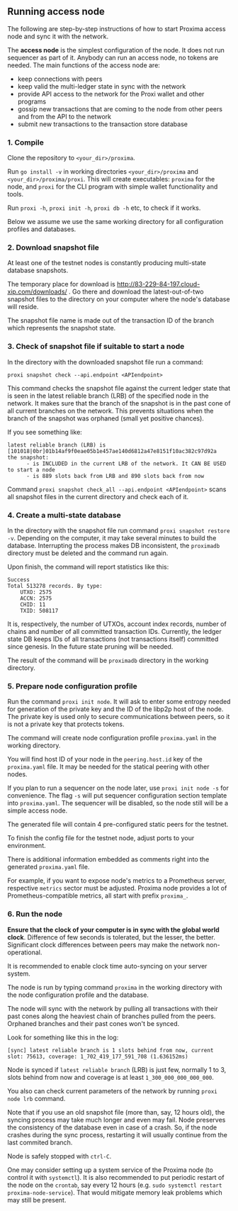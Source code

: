 ## Running access node

The following are step-by-step instructions of how to start Proxima access node and sync it with the network.

The **access node** is the simplest configuration of the node. It does not run sequencer as part of it. 
Anybody can run an access node, no tokens are needed.
The main functions of the access node are:
- keep connections with peers
- keep valid the multi-ledger state in sync with the network
- provide API access to the network for the Proxi wallet and other programs
- gossip new transactions that are coming to the node from other peers and from the API to the network
- submit new transactions to the transaction store database

### 1. Compile
Clone the repository to `<your_dir>/proxima`.

Run `go install -v` in working directories `<your_dir>/proxima` and `<your_dir>/proxima/proxi`.
This will create executables: `proxima` for the node, and `proxi` for the CLI program with simple wallet functionality and tools.

Run `proxi -h`, `proxi init -h`, `proxi db -h` etc, to check if it works.

Below we assume we use the same working directory for all configuration profiles and databases.

### 2. Download snapshot file
At least one of the testnet nodes is constantly producing multi-state database snapshots. 

The temporary place for download is http://83-229-84-197.cloud-xip.com/downloads/ . 
Go there and download the latest-out-of-two snapshot files to the directory on your computer where the node's database will reside. 

The snapshot file name is made out of the transaction ID of the branch which represents the snapshot state. 

### 3. Check of snapshot file if suitable to start a node
In the directory with the downloaded snapshot file run a command:

`proxi snapshot check --api.endpoint <APIendpoint>`

This command checks the snapshot file against the current ledger state that is seen in the latest reliable branch (LRB)
of the specified node in the network. It makes sure that the branch of the snapshot is in the past cone of all current branches
on the network. This prevents situations when the branch of the snapshot was orphaned (small yet positive chances).

If you see something like:
```text
latest reliable branch (LRB) is [101018|0br]01b14af9f0eae05b1e457ae140d6812a47e8151f10ac382c97d92a
the snapshot:
      - is INCLUDED in the current LRB of the network. It CAN BE USED to start a node
      - is 889 slots back from LRB and 890 slots back from now
```

Command `proxi snapshot check_all --api.endpoint <APIendpoint>` scans all snapshot files in the current directory and check each of it.

### 4. Create a multi-state database
In the directory with the snapshot file run command `proxi snapshot restore -v`.
Depending on the computer, it may take several minutes to build the database. Interrupting the process makes DB inconsistent,
the `proximadb` directory must be deleted and the command run again.

Upon finish, the command will report statistics like this:
```text
Success
Total 513278 records. By type:
    UTXO: 2575
    ACCN: 2575
    CHID: 11
    TXID: 508117
```

It is, respectively, the number of UTXOs, account index records, number of chains and number of all committed transaction IDs. 
Currently, the ledger state DB keeps IDs of all transactions (not transactions itself) committed since genesis. In the future state pruning will be needed. 

The result of the command will be `proximadb` directory in the working directory. 

### 5. Prepare node configuration profile
Run the command `proxi init node`. It will ask to enter some entropy needed for generation of the private key and the
ID of the libp2p host of the node. The private key is used only to secure communications between peers, so 
it is not a private key that protects tokens.

The command will create node configuration profile `proxima.yaml` in the working directory. 

You will find host ID of your node in the `peering.host.id` key of the `proxima.yaml` file. It may be needed for the statical
peering with other nodes.

If you plan to run a sequencer on the node later, use `proxi init node -s` for convenience. 
The flag `-s` will put sequencer configuration section template into `proxima.yaml`. 
The sequencer will be disabled, so the node still will be a simple access node. 

The generated file will contain 4 pre-configured static peers for the testnet.

To finish the config file for the testnet node, adjust ports to your environment.

There is additional information embedded as comments right into the generated `proxima.yaml` file.

For example, if you want to expose node's metrics to a Prometheus server, respective `metrics` sector must be adjusted.
Proxima node provides a lot of Prometheus-compatible metrics, all start with prefix `proxima_`.

### 6. Run the node
**Ensure that the clock of your computer is in sync with the global world clock**. 
Difference of few seconds is tolerated, but the lesser, the better. 
Significant clock differences between peers may make the network non-operational. 

It is recommended to enable clock time auto-syncing on your server system.

The node is run by typing command `proxima` in the working directory with the node configuration profile and the database. 

The node will sync with the network by pulling all transactions with their past cones along 
the heaviest chain of branches pulled from the peers. Orphaned branches and their past cones won't be synced.

Look for something like this in the log:

```text
[sync] latest reliable branch is 1 slots behind from now, current slot: 75613, coverage: 1_702_419_177_591_708 (1.636152ms)
```

Node is synced if `latest reliable branch` (LRB) is just few, normally 1 to 3, slots behind from now and
coverage is at least `1_300_000_000_000_000`.

You also can check current parameters of the network by running `proxi node lrb` command. 

Note that if you use an old snapshot file (more than, say, 12 hours old), the syncing process may take much longer and even may fail. 
Node preserves the consistency of the database even in case of a crash. So, if the node crashes during the sync process, 
restarting it will usually continue from the last commited branch.

Node is safely stopped with  `ctrl-C`.

One may consider setting up a system service of the Proxima node (to control it with `systemctl`). 
It is also recommended to put periodic restart of the node on the `crontab`, say every 12 hours (e.g. `sudo systemctl restart proxima-node-service`). 
That would mitigate memory leak problems which may still be present. 
